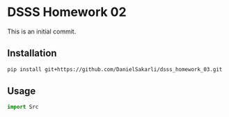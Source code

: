 # DSSS Homework 02

This is an initial commit.

## Installation

```bash
pip install git+https://github.com/DanielSakarli/dsss_homework_03.git
```

## Usage

```python
import Src


```